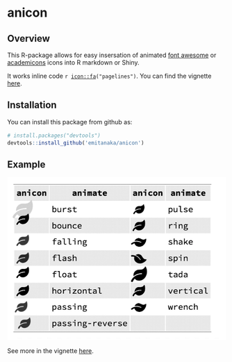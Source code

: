 
anicon
======

Overview
--------

This R-package allows for easy insersation of animated [font awesome](https://fontawesome.com) or [academicons](https://jpswalsh.github.io/academicons/) icons into R markdown or Shiny.

It works inline code <code>r <icon::fa>("pagelines")</code>. You can find the vignette [here](https://emitanaka.github.io/files/anicon/demo.html).

Installation
------------

You can install this package from github as:

``` r
# install.packages("devtools")
devtools::install_github('emitanaka/anicon')
```

Example
-------

![](animate.gif)

See more in the vignette [here](https://emitanaka.github.io/files/anicon/demo.html).
